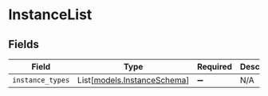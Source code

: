 # InstanceList


## Fields

| Field                                                      | Type                                                       | Required                                                   | Description                                                |
| ---------------------------------------------------------- | ---------------------------------------------------------- | ---------------------------------------------------------- | ---------------------------------------------------------- |
| `instance_types`                                           | List[[models.InstanceSchema](../models/instanceschema.md)] | :heavy_minus_sign:                                         | N/A                                                        |